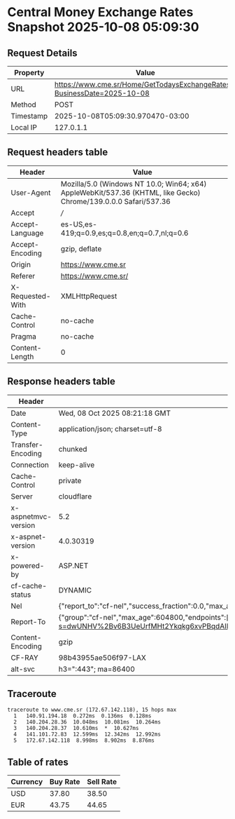 # Central Money Exchange Rates Snapshot 2025-10-08 05:09:30
## Request Details

| Property | Value |
|----------|-------|
| URL | https://www.cme.sr/Home/GetTodaysExchangeRates/?BusinessDate=2025-10-08 |
| Method | POST |
| Timestamp | 2025-10-08T05:09:30.970470-03:00 |
| Local IP | 127.0.1.1 |
    
## Request headers table

| Header | Value |
|--------|-------|
| User-Agent | Mozilla/5.0 (Windows NT 10.0; Win64; x64) AppleWebKit/537.36 (KHTML, like Gecko) Chrome/139.0.0.0 Safari/537.36 |
| Accept | */* |
| Accept-Language | es-US,es-419;q=0.9,es;q=0.8,en;q=0.7,nl;q=0.6 |
| Accept-Encoding | gzip, deflate |
| Origin | https://www.cme.sr |
| Referer | https://www.cme.sr/ |
| X-Requested-With | XMLHttpRequest |
| Cache-Control | no-cache |
| Pragma | no-cache |
| Content-Length | 0 |

    
## Response headers table
| Header | Value |
|--------|-------|
| Date | Wed, 08 Oct 2025 08:21:18 GMT |
| Content-Type | application/json; charset=utf-8 |
| Transfer-Encoding | chunked |
| Connection | keep-alive |
| Cache-Control | private |
| Server | cloudflare |
| x-aspnetmvc-version | 5.2 |
| x-aspnet-version | 4.0.30319 |
| x-powered-by | ASP.NET |
| cf-cache-status | DYNAMIC |
| Nel | {"report_to":"cf-nel","success_fraction":0.0,"max_age":604800} |
| Report-To | {"group":"cf-nel","max_age":604800,"endpoints":[{"url":"https://a.nel.cloudflare.com/report/v4?s=dwUNHV%2Bv6B3UeUrfMHt2Ykqkg6xvPBqdAIMyvTjn%2FIYZbKmwDw%2Fb4B2JiLPiEhReyGIz7P6NAxxZOjuoqCR18ZRF7EDxLumNq2g%3D"}]} |
| Content-Encoding | gzip |
| CF-RAY | 98b43955ae506f97-LAX |
| alt-svc | h3=":443"; ma=86400 |

## Traceroute 

```
traceroute to www.cme.sr (172.67.142.118), 15 hops max
  1   140.91.194.18  0.272ms  0.136ms  0.128ms 
  2   140.204.28.36  10.048ms  10.081ms  10.264ms 
  3   140.204.28.37  10.610ms  *  10.627ms 
  4   141.101.72.83  12.599ms  12.342ms  12.992ms 
  5   172.67.142.118  8.998ms  8.902ms  8.876ms 

```


## Table of rates

| Currency | Buy Rate | Sell Rate |
|----------|----------|-----------|
| USD | 37.80 | 38.50 |
| EUR | 43.75 | 44.65 |
